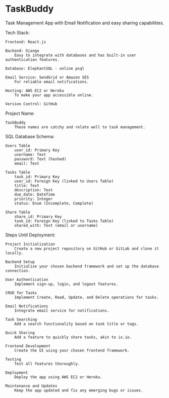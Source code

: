 # TaskBuddy
Task Management App with Email Notification and easy sharing capabilities.


Tech Stack:

    Frontend: React.js 

    Backend: Django 
        Easy to integrate with databases and has built-in user authentication features.

    Database: ElephantSQL - online psql

    Email Service: SendGrid or Amazon SES
        For reliable email notifications.

    Hosting: AWS EC2 or Heroku
        To make your app accessible online.

    Version Control: GitHub 

Project Name:

    TaskBuddy
        These names are catchy and relate well to task management.

SQL Database Schema:

    Users Table
        user_id: Primary Key
        username: Text
        password: Text (hashed)
        email: Text

    Tasks Table
        task_id: Primary Key
        user_id: Foreign Key (linked to Users Table)
        title: Text
        description: Text
        due_date: DateTime
        priority: Integer
        status: Enum (Incomplete, Complete)

    Share Table
        share_id: Primary Key
        task_id: Foreign Key (linked to Tasks Table)
        shared_with: Text (email or username)

Steps Until Deployment:

    Project Initialization
        Create a new project repository on GitHub or GitLab and clone it locally.

    Backend Setup
        Initialize your chosen backend framework and set up the database connection.

    User Authentication
        Implement sign-up, login, and logout features.

    CRUD for Tasks
        Implement Create, Read, Update, and Delete operations for tasks.

    Email Notifications
        Integrate email service for notifications.

    Task Searching
        Add a search functionality based on task title or tags.

    Quick Sharing
        Add a feature to quickly share tasks, akin to ix.io.

    Frontend Development
        Create the UI using your chosen frontend framework.

    Testing
        Test all features thoroughly.

    Deployment
        Deploy the app using AWS EC2 or Heroku.

    Maintenance and Updates
        Keep the app updated and fix any emerging bugs or issues.